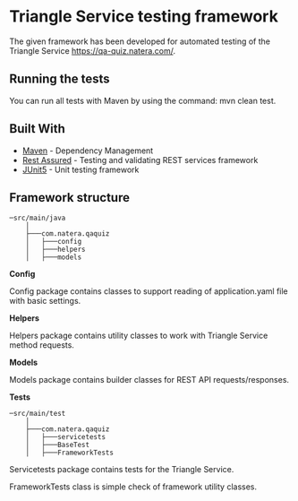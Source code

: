 # Triangle Service testing framework

The given framework has been developed for automated testing of the Triangle Service https://qa-quiz.natera.com/.

## Running the tests

You can run all tests with Maven by using the command: mvn clean test.

## Built With

* [Maven](https://maven.apache.org/) - Dependency Management
* [Rest Assured](https://github.com/rest-assured/rest-assured/wiki/Usage/) - Testing and validating REST services framework
* [JUnit5](https://junit.org/junit5/docs/current/user-guide/) - Unit testing framework


## Framework structure

```
─src/main/java
    │       
    ├───com.natera.qaquiz
    │   ├───config
    │   ├───helpers
    │   ├───models
```

**Config** 

Config package contains classes to support reading of application.yaml file with basic settings. 

**Helpers**   

Helpers package contains utility classes to work with Triangle Service method requests.

**Models**

Models package contains builder classes for REST API requests/responses.

**Tests**

```
─src/main/test
    │       
    ├───com.natera.qaquiz
    │   ├───servicetests
    │   ├───BaseTest
    │   ├───FrameworkTests
```  

Servicetests package contains tests for the Triangle Service.

FrameworkTests class is simple check of framework utility classes.

